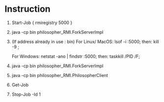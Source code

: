 # Instruction

1. Start-Job { rmiregistry 5000 }

2. java -cp bin philosopher_RMI.ForkServerImpl

3. (If address already in use : bin) 
   For Linux/ MacOS: lsof -i :5000; then: kill -9 <PID>; 
   
   For Windows: netstat -ano | findstr :5000; then: taskkill /PID <PID> /F;

4. java -cp bin philosopher_RMI.ForkServerImpl

5. java -cp bin philosopher_RMI.PhilosopherClient

6. Get-Job

7. Stop-Job -Id 1
